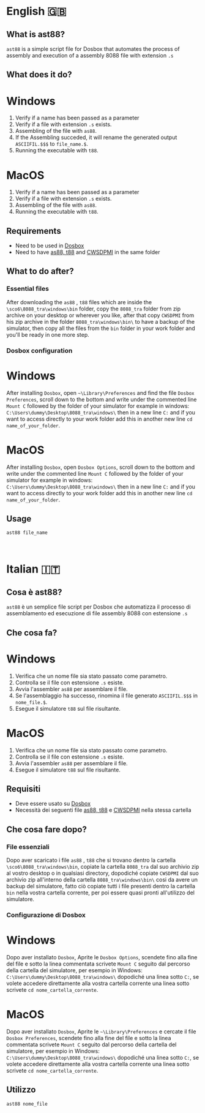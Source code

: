 # English 🇬🇧
## What is ast88?

`ast88` is a simple script file for Dosbox that automates the process of assembly and execution of a assembly 8088 file with extension `.s` 

## What does it do?
# Windows
1. Verify if a name has been passed as a parameter
2. Verify if a file with extension `.s` exists.
3. Assembling of the file with `as88`.
4. If the Assembling succeded, it will rename the generated output `ASCIIFIL.$$$` to `file_name.$`.
5. Running the executable with `t88`.

# MacOS
1. Verify if a name has been passed as a parameter
2. Verify if a file with extension `.s` exists.
3. Assembling of the file with `as88`.
4. Running the executable with `t88`.

## Requirements

- Need to be used in [Dosbox](https://www.dosbox.com/download.php?main=1)
- Need to have [as88, t88](http://media.pearsoncmg.com/ph/esm/ecs_tanenbaum_sco_6/tanenbaum_sco6.zip) and [CWSDPMI](https://tdold.teadrinker.net/mr/download.htm) in the same folder

## What to do after?

### Essential files
After downloading the `as88` , `t88` files which are inside the `\sco6\8088_tra\windows\bin` folder, copy the `8088_tra` folder from zip archive on your desktop or wherever you like, after that copy `CWSDPMI` from his zip archive in the folder `8088_tra\windows\bin\` to have a backup of the simulator, then copy all the files from the `bin` folder in your work folder and you'll be ready in one more step.

### Dosbox configuration
# Windows
After installing `Dosbox`, open `~\Library\Preferences` and find the file `Dosbox Preferences`, scroll down to the bottom and write under the commented line `Mount C` followed by the folder of your simulator for example in windows: `C:\Users\dummy\Desktop\8088_tra\windows\` then in a new line `C:` and if you want to access directly to your work folder add this in another new line `cd name_of_your_folder`.

# MacOS
After installing `Dosbox`, open `Dosbox Options`, scroll down to the bottom and write under the commented line `Mount C` followed by the folder of your simulator for example in windows: `C:\Users\dummy\Desktop\8088_tra\windows\` then in a new line `C:` and if you want to access directly to your work folder add this in another new line `cd name_of_your_folder`.

## Usage

```bash
ast88 file_name
```
<br>

# Italian 🇮🇹
## Cosa è ast88?

`ast88` è un semplice file script per Dosbox che automatizza il processo di assemblamento ed esecuzione di file assembly 8088 con estensione `.s` 

## Che cosa fa?
# Windows
1. Verifica che un nome file sia stato passato come parametro.
2. Controlla se il file con estensione `.s` esiste.
3. Avvia l'assembler `as88` per assemblare il file.
4. Se l'assemblaggio ha successo, rinomina il file generato `ASCIIFIL.$$$` in `nome_file.$`.
5. Esegue il simulatore `t88` sul file risultante.

# MacOS
1. Verifica che un nome file sia stato passato come parametro.
2. Controlla se il file con estensione `.s` esiste.
3. Avvia l'assembler `as88` per assemblare il file.
4. Esegue il simulatore `t88` sul file risultante.

## Requisiti

- Deve essere usato su [Dosbox](https://www.dosbox.com/download.php?main=1)
- Necessità dei seguenti file [as88, t88](http://media.pearsoncmg.com/ph/esm/ecs_tanenbaum_sco_6/tanenbaum_sco6.zip) e [CWSDPMI](https://tdold.teadrinker.net/mr/download.htm) nella stessa cartella

## Che cosa fare dopo?

### File essenziali
Dopo aver scaricato i file `as88` , `t88` che si trovano dentro la cartella `\sco6\8088_tra\windows\bin`, copiate la cartella `8088_tra` dal suo archivio zip al vostro desktop o in qualsiasi directory, dopodiché copiate `CWSDPMI` dal suo archivio zip all'interno della cartella `8088_tra\windows\bin\` cosi da avere un backup del simulatore, fatto ciò copiate tutti i file presenti dentro la cartella `bin` nella vostra cartella corrente, per poi essere quasi pronti all'utilizzo del simulatore.

### Configurazione di Dosbox
# Windows
Dopo aver installato `Dosbox`, Aprite le `Dosbox Options`, scendete fino alla fine del file e sotto la linea commentata scrivete `Mount C` seguito dal percorso della cartella del simulatore, per esempio in Windows: `C:\Users\dummy\Desktop\8088_tra\windows\` dopodiché una linea sotto `C:`, se volete accedere direttamente alla vostra cartella corrente una linea sotto scrivete `cd nome_cartella_corrente`.

# MacOS
Dopo aver installato `Dosbox`, Aprite le `~\Library\Preferences` e cercate il file `Dosbox Preferences`, scendete fino alla fine del file e sotto la linea commentata scrivete `Mount C` seguito dal percorso della cartella del simulatore, per esempio in Windows: `C:\Users\dummy\Desktop\8088_tra\windows\` dopodiché una linea sotto `C:`, se volete accedere direttamente alla vostra cartella corrente una linea sotto scrivete `cd nome_cartella_corrente`.

## Utilizzo

```bash
ast88 nome_file
```
